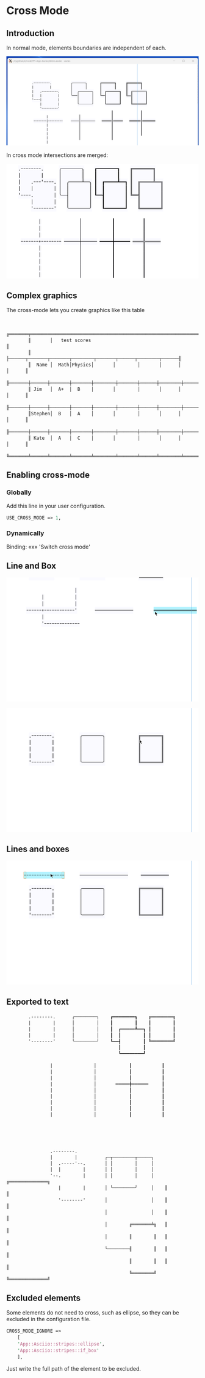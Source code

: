 # Cross Mode

## Introduction

In normal mode, elements boundaries are independent of each.

![normal_elements](normal_elements.png)

In cross mode intersections are merged:

![cross_elements](cross_elements.png)


## Complex graphics

The cross-mode lets you create graphics like this table

```

        ╔═══════╤══════════════════════════════════════════════════════════════╗
        ║       │   test scores                                                ║
        ║       ├──────┬───────┬───────┬────────┬───────┬──────┬────────┬──────╢
        ║  Name │  Math│Physics│       │        │       │      │        │      ║
        ╟───────┼──────┼───────┼───────┼────────┼───────┼──────┼────────┼──────╢
        ║ Jim   │  A+  │  B    │       │        │       │      │        │      ║
        ╟───────┼──────┼───────┼───────┼────────┼───────┼──────┼────────┼──────╢
        ║Stephen│  B   │  A    │       │        │       │      │        │      ║
        ╟───────┼──────┼───────┼───────┼────────┼───────┼──────┼────────┼──────╢
        ║ Kate  │  A   │  C    │       │        │       │      │        │      ║
        ╚═══════╧══════╧═══════╧═══════╧════════╧═══════╧══════╧════════╧══════╝

```

## Enabling cross-mode

### Globally

Add this line in your user configuration.

```perl
USE_CROSS_MODE => 1,
```

### Dynamically

Binding: «x» 'Switch cross mode'

## Line and Box

![cross_lines](cross_lines.gif)

![cross_boxs](cross_boxs.gif)

## Lines and boxes

![cross_box_line](cross_box_line.gif)


## Exported to text

```
        .--------.      ╭────────╮    ┏━━━━━━━━┓    ╔════════╗
        |        |      │        │    ┃        ┃    ║        ║
        |        |      │        │    ┃  ┏━━━━━┻━━┓ ║        ║
        |        |      │        │    ┃  ┃        ┃ ║        ║
        '--------'      ╰────────╯    ┗━━┫        ┃ ╚════════╝
                                         ┃        ┃
                                         ┗━━━━━━━━┛

                |               │            ┃           ║
                |               │            ┃           ║
                |               │            ┃           ║
                |               │       ━━━━━╋━━━━━━     ║
                |               │            ┃           ║
                |               │            ┃           ║
                |               │            ┃           ║
                |               │            ┃           ║
                |               │            ┃           ║





                .--------.
                |        |          ╭─┬────────┬─────╮
                |  .-----'--.       │ │        │     │
                |  |        |       │ │        │     │
                '--.        |       │ │        │     │    ╔══════════════╗
                   |        |       │ ╰────────╯     │    ║              ║
                   '--------'       │                │    ║              ║
                                    │                │    ║              ║
                                    │        ╔═══════╧╗   ║              ║
                                    │        ║        ║   ║              ║
                                    ╰────────╢        ║   ║              ║
                                             ║        ║   ║              ║
                                             ╚════════╝   ╚══════════════╝

```

## Excluded elements

Some elements do not need to cross, such as ellipse, so they can 
be excluded in the configuration file.

```perl
CROSS_MODE_IGNORE =>
    [
    'App::Asciio::stripes::ellipse',
	'App::Asciio::stripes::if_box'
    ],
```

Just write the full path of the element to be excluded.



